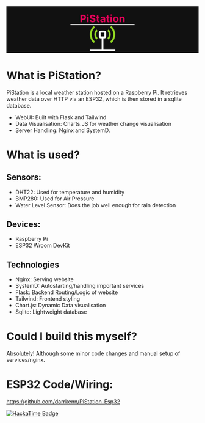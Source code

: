 <img alt="PiStation logo" src="static/PiStation.png">

# What is PiStation?
PiStation is a local weather station hosted on a Raspberry Pi. It retrieves weather data over HTTP via an ESP32, which is then stored in a sqlite database.
- WebUI: Built with Flask and Tailwind
- Data Visualisation: Charts.JS for weather change visualisation
- Server Handling: Nginx and SystemD. 
# What is used?
## Sensors:
- DHT22: Used for temperature and humidity
- BMP280: Used for Air Pressure
- Water Level Sensor: Does the job well enough for rain detection
## Devices:
- Raspberry Pi
- ESP32 Wroom DevKit
## Technologies
- Nginx: Serving website
- SystemD: Autostarting/handling important services
- Flask: Backend Routing/Logic of website
- Tailwind: Frontend styling
- Chart.js: Dynamic Data visualisation
- Sqlite: Lightweight database

# Could I build this myself?
Absolutely! Although some minor code changes and manual setup of services/nginx.

# ESP32 Code/Wiring:
https://github.com/darrkenn/PiStation-Esp32

[![HackaTime Badge](https://hackatime-badge.hackclub.com/U092R8UPA6L/PiStation)](https://hackatime.hackclub.com)
